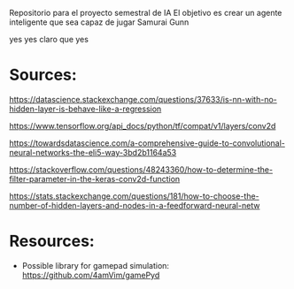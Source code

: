 Repositorio para el proyecto semestral de IA 
El objetivo es crear un agente inteligente que sea capaz de jugar Samurai Gunn 

yes yes claro que yes

# Sources:
https://datascience.stackexchange.com/questions/37633/is-nn-with-no-hidden-layer-is-behave-like-a-regression

https://www.tensorflow.org/api_docs/python/tf/compat/v1/layers/conv2d

https://towardsdatascience.com/a-comprehensive-guide-to-convolutional-neural-networks-the-eli5-way-3bd2b1164a53

https://stackoverflow.com/questions/48243360/how-to-determine-the-filter-parameter-in-the-keras-conv2d-function

https://stats.stackexchange.com/questions/181/how-to-choose-the-number-of-hidden-layers-and-nodes-in-a-feedforward-neural-netw


# Resources:
- Possible library for gamepad simulation:
    https://github.com/4amVim/gamePyd


